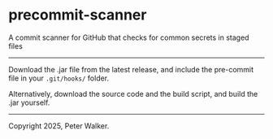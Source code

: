 # precommit-scanner
A commit scanner for GitHub that checks for common secrets in staged files
<hr>
Download the .jar file from the latest release, and include the pre-commit file in your <code>.git/hooks/</code> folder.

Alternatively, download the source code and the build script, and build the .jar yourself.

<hr>

Copyright 2025, Peter Walker.
